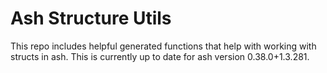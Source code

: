 # Ash Structure Utils

This repo includes helpful generated functions that help with working with structs in ash.
This is currently up to date for ash version 0.38.0+1.3.281.


